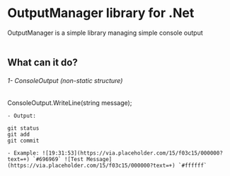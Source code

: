 # OutputManager library for .Net

OutputManager is a simple library managing simple console output
<br/>
<br/>

## What can it do?

###### 1- ConsoleOutput (non-static structure)

  ConsoleOutput.WriteLine(string message);
  
    - Output:
    
```
git status
git add
git commit
```
      
    - Example: ![19:31:53](https://via.placeholder.com/15/f03c15/000000?text=+) `#696969` ![Test Message](https://via.placeholder.com/15/f03c15/000000?text=+) `#ffffff`
